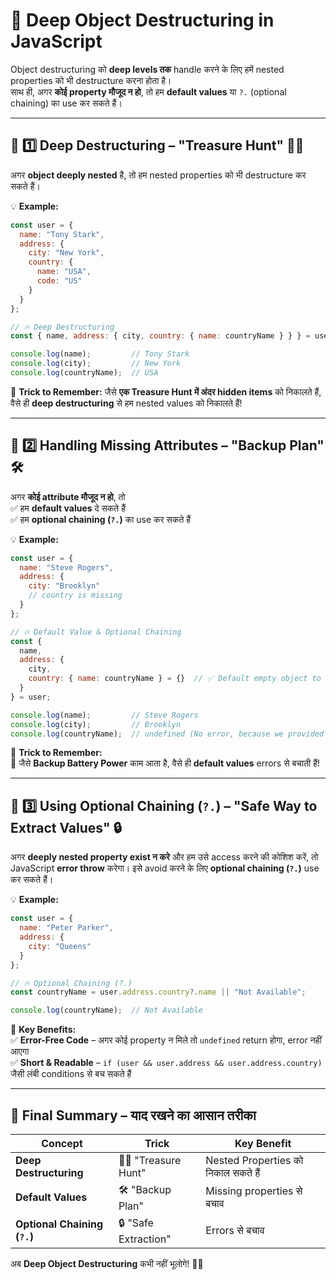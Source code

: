 # **🚀 Deep Object Destructuring in JavaScript**  

Object destructuring को **deep levels तक** handle करने के लिए हमें nested properties को भी destructure करना होता है।  
साथ ही, अगर **कोई property मौजूद न हो**, तो हम **default values** या `?.` (optional chaining) का use कर सकते हैं।  

---

## **🔹 1️⃣ Deep Destructuring – "Treasure Hunt" 🏴‍☠️**  
अगर **object deeply nested** है, तो हम nested properties को भी destructure कर सकते हैं।  

💡 **Example:**  
```javascript
const user = {
  name: "Tony Stark",
  address: {
    city: "New York",
    country: {
      name: "USA",
      code: "US"
    }
  }
};

// 🔥 Deep Destructuring
const { name, address: { city, country: { name: countryName } } } = user;

console.log(name);         // Tony Stark
console.log(city);         // New York
console.log(countryName);  // USA
```
📌 **Trick to Remember:** जैसे **एक Treasure Hunt में अंदर hidden items** को निकालते हैं, वैसे ही **deep destructuring** से हम nested values को निकालते हैं!  

---

## **🔹 2️⃣ Handling Missing Attributes – "Backup Plan" 🛠**  

अगर **कोई attribute मौजूद न हो**, तो  
✅ हम **default values** दे सकते हैं  
✅ हम **optional chaining (`?.`)** का use कर सकते हैं  

💡 **Example:**  
```javascript
const user = {
  name: "Steve Rogers",
  address: {
    city: "Brooklyn"
    // country is missing
  }
};

// 🔥 Default Value & Optional Chaining
const { 
  name, 
  address: { 
    city, 
    country: { name: countryName } = {}  // ✅ Default empty object to prevent error
  } 
} = user;

console.log(name);         // Steve Rogers
console.log(city);         // Brooklyn
console.log(countryName);  // undefined (No error, because we provided `{}`)
```
📌 **Trick to Remember:**  
🔹 जैसे **Backup Battery Power** काम आता है, वैसे ही **default values** errors से बचाती हैं!  

---

## **🔹 3️⃣ Using Optional Chaining (`?.`) – "Safe Way to Extract Values" 🔒**  

अगर **deeply nested property exist न करे** और हम उसे access करने की कोशिश करें, तो JavaScript **error throw** करेगा। इसे avoid करने के लिए **optional chaining (`?.`)** use कर सकते हैं।  

💡 **Example:**  
```javascript
const user = {
  name: "Peter Parker",
  address: {
    city: "Queens"
  }
};

// 🔥 Optional Chaining (?.)
const countryName = user.address.country?.name || "Not Available";

console.log(countryName);  // Not Available
```
📌 **Key Benefits:**  
✅ **Error-Free Code** – अगर कोई property न मिले तो `undefined` return होगा, error नहीं आएगा  
✅ **Short & Readable** – `if (user && user.address && user.address.country)` जैसी लंबी conditions से बच सकते हैं  

---

## **🎯 Final Summary – याद रखने का आसान तरीका**  

| Concept | Trick | Key Benefit |
|---------|-------|------------|
| **Deep Destructuring** | 🏴‍☠️ "Treasure Hunt" | Nested Properties को निकाल सकते हैं |
| **Default Values** | 🛠 "Backup Plan" | Missing properties से बचाव |
| **Optional Chaining (`?.`)** | 🔒 "Safe Extraction" | Errors से बचाव |

अब **Deep Object Destructuring** कभी नहीं भूलोगे! 🚀🔥